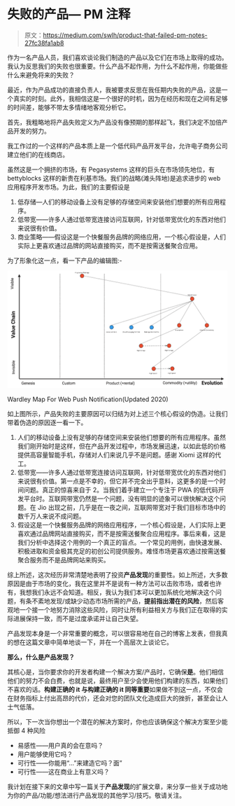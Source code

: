 # 失败的产品— PM 注释

> 原文：<https://medium.com/swlh/product-that-failed-pm-notes-27fc38fa1ab8>

作为一名产品人员，我们喜欢谈论我们制造的产品以及它们在市场上取得的成功。我认为反思我们的失败也很重要。什么产品不起作用，为什么不起作用，你能做些什么来避免将来的失败？

最近，作为产品成功的直接负责人，我被要求反思在我任期内失败的产品，这是一个真实的时刻。此外，我相信这是一个很好的时机，因为在经历和现在之间有足够的时间差，能够不带太多情绪地客观分析它。

首先，我粗略地将产品失败定义为产品没有像预期的那样起飞，我们决定不加倍产品开发的努力。

我工作过的一个这样的产品本质上是一个低代码产品开发平台，允许电子商务公司建立他们的在线商店。

虽然这是一个拥挤的市场，有 Pegasystems 这样的巨头在市场领先地位，有 bettyblocks 这样的新贵在利基市场。我们的战略(滩头阵地)是追求进步的 web 应用程序开发市场。为此，我们的主要假设是

1.  低存储—人们的移动设备上没有足够的存储空间来安装他们想要的所有应用程序。
2.  低带宽——许多人通过低带宽连接访问互联网，针对低带宽优化的东西对他们来说很有价值。
3.  商业策略——假设这是一个快餐服务品牌的网络应用，一个核心假设是，人们实际上更喜欢通过品牌的网站直接购买，而不是按需送餐聚合应用。

为了形象化这一点，看一下产品的编辑图:-

![](img/5b04dfd7c2ca6ed6281663616ecf7f23.png)

Wardley Map For Web Push Notification(Updated 2020)

如上图所示，产品失败的主要原因可以归结为对上述三个核心假设的伪造。让我们带着伪造的原因逐一看一下。

1.  人们的移动设备上没有足够的存储空间来安装他们想要的所有应用程序。虽然我们刚开始时是这样，但在产品开发过程中，市场发展迅速，以如此低的价格提供高容量智能手机，存储对人们来说几乎不是问题。感谢 Xiomi 这样的代工。
2.  低带宽——许多人通过低带宽连接访问互联网，针对低带宽优化的东西对他们来说很有价值。第一点是不幸的，但它并不完全出乎意料，这更多的是一个时间问题。真正的惊喜来自于 2。当我们着手建立一个专注于 PWA 的低代码开发平台时。互联网带宽仍然是一个问题，没有明显的迹象可以很快解决这个问题。在 Jio 出现之前，几乎是在一夜之间，互联网带宽对于我们目标市场中的数千万人来说不成问题。
3.  假设这是一个快餐服务品牌的网络应用程序，一个核心假设是，人们实际上更喜欢通过品牌网站直接购买，而不是按需送餐聚合应用程序。事后来看，这是我们分析中选择这个用例的一个真正的盲点。一个常见的用例，由快速发展、积极进取和资金极其充足的初创公司提供服务。难怪市场更喜欢通过按需送餐聚合服务而不是品牌网站来购买。

综上所述，这次经历非常清楚地表明了投资**产品发现**的重要性。如上所述，大多数原因是由于市场的变化，我在这里并不是说有一种方法可以击败市场，或者也许有，我想我们永远不会知道。相反，我认为我们本可以更加系统化地解决这个问题，有条不紊地发现/或缺少动态市场所需的产品，**提前指出潜在的风险**，然后客观地一个接一个地努力消除这些风险，同时让所有利益相关方与我们正在取得的实际进展保持一致，而不是过度承诺并让自己失望。

产品发现本身是一个非常重要的概念，可以很容易地在自己的博客上发表，但我真的想在这篇文章中简单地谈一下，并在一个高层次上谈论它。

**那么，什么是产品发现？**

其核心是，当你要求你的开发者构建一个解决方案/产品时，它确保**是**。他们相信他们的努力不会白费，也就是说，最终用户至少会使用他们构建的东西，如果他们不喜欢的话。**构建正确的 it 与构建正确的 it 同等重要**如果做不到这一点，不仅会在财务指标上付出高昂的代价，还会对您的团队文化造成巨大的挫折，甚至会让人士气低落。

所以，下一次当你想出一个潜在的解决方案时，你也应该确保这个解决方案至少能抵御 4 种风险

*   易感性——用户真的会在意吗？
*   用户能够使用它吗？
*   可行性——你能用“…”来建造它吗？面”
*   可行性——这在商业上有意义吗？

我计划在接下来的文章中写一篇关于**产品发现**的扩展文章，来分享一些关于成功地为你的产品/功能/想法进行产品发现的其他学习/技巧。敬请关注。